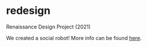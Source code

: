 # redesign
Renaissance Design Project (2021)

We created a social robot! More info can be found [here](https://www.samuel-ang.com/projects/craft-a-buddy).
